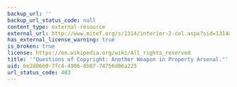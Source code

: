 ```yaml
---
backup_url: ''
backup_url_status_code: null
content_type: external-resource
external_url: http://www.mitef.org/s/1314/interior-2-col.aspx?sid=1314&gid=5&pgid=5821
has_external_license_warning: true
is_broken: true
license: https://en.wikipedia.org/wiki/All_rights_reserved
title: '"Questions of Copyright: Another Weapon in Property Arsenal."'
uid: be2d8660-7fc4-4986-8b87-74756d06a225
url_status_code: 403
---
```

